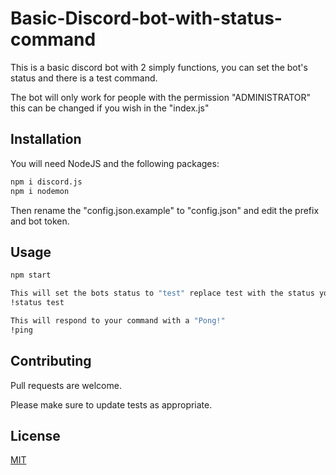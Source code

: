 # Basic-Discord-bot-with-status-command

This is a basic discord bot with 2 simply functions, you can set the bot's status and there is a test command.

The bot will only work for people with the permission "ADMINISTRATOR" this can be changed if you wish in the "index.js"

## Installation

You will need NodeJS and the following packages:

```bash
npm i discord.js
npm i nodemon
```

Then rename the "config.json.example" to "config.json" and edit the prefix and bot token.

## Usage

```bash
npm start 

This will set the bots status to "test" replace test with the status you want
!status test 

This will respond to your command with a "Pong!"
!ping
```

## Contributing
Pull requests are welcome.

Please make sure to update tests as appropriate.

## License
[MIT](https://choosealicense.com/licenses/mit/)
